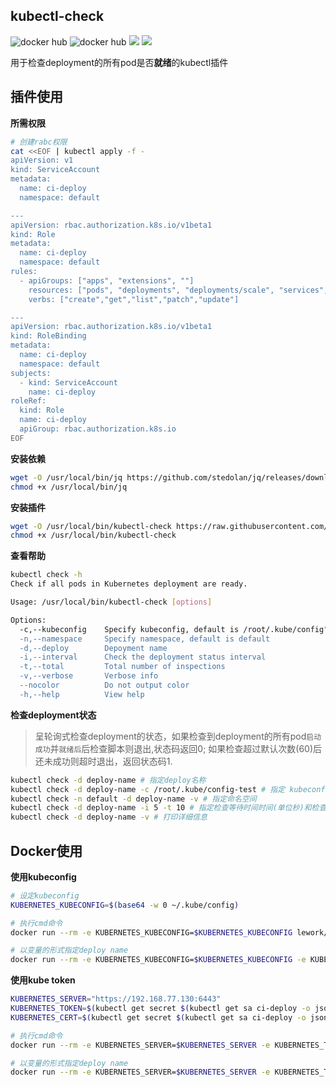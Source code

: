 ## kubectl-check

![docker hub](https://img.shields.io/docker/pulls/lework/kubectl-check.svg?style=flat-square)
![docker hub](https://img.shields.io/docker/stars/lework/kubectl-check.svg?style=flat-square)
[![](https://images.microbadger.com/badges/image/lework/kubectl-check.svg)](http://microbadger.com/images/lework/kubectl-check "Get your own image badge on microbadger.com")
[![](https://images.microbadger.com/badges/version/lework/kubectl-check.svg)](http://microbadger.com/images/lework/kubectl-check "Get your own version badge on microbadger.com")

用于检查deployment的所有pod是否**就绪**的kubectl插件



## 插件使用

**所需权限**

```bash
# 创建rabc权限
cat <<EOF | kubectl apply -f -
apiVersion: v1
kind: ServiceAccount
metadata:
  name: ci-deploy
  namespace: default

---
apiVersion: rbac.authorization.k8s.io/v1beta1
kind: Role
metadata:
  name: ci-deploy
  namespace: default
rules:
  - apiGroups: ["apps", "extensions", ""]
    resources: ["pods", "deployments", "deployments/scale", "services", "replicasets"]
    verbs: ["create","get","list","patch","update"]

---
apiVersion: rbac.authorization.k8s.io/v1beta1
kind: RoleBinding
metadata:
  name: ci-deploy
  namespace: default
subjects:
  - kind: ServiceAccount
    name: ci-deploy
roleRef:
  kind: Role
  name: ci-deploy
  apiGroup: rbac.authorization.k8s.io
EOF
```

**安装依赖**
```bash
wget -O /usr/local/bin/jq https://github.com/stedolan/jq/releases/download/jq-1.6/jq-linux64
chmod +x /usr/local/bin/jq
```

**安装插件**

```bash
wget -O /usr/local/bin/kubectl-check https://raw.githubusercontent.com/lework/kubectl-check/master/kubectl-check
chmod +x /usr/local/bin/kubectl-check
```

**查看帮助**

```bash
kubectl check -h
Check if all pods in Kubernetes deployment are ready.

Usage: /usr/local/bin/kubectl-check [options]

Options:
  -c,--kubeconfig    Specify kubeconfig, default is /root/.kube/config"
  -n,--namespace     Specify namespace, default is default
  -d,--deploy        Depoyment name
  -i,--interval      Check the deployment status interval
  -t,--total         Total number of inspections
  -v,--verbose       Verbose info
  --nocolor          Do not output color
  -h,--help          View help
```

**检查deployment状态**

> 呈轮询式检查deployment的状态，如果检查到deployment的所有pod`启动成功`并`就绪后`后检查脚本则退出,状态码返回0; 如果检查超过默认次数(60)后还未成功则超时退出，返回状态码1.

```bash
kubectl check -d deploy-name # 指定deploy名称
kubectl check -d deploy-name -c /root/.kube/config-test # 指定 kubeconfig 文件
kubectl check -n default -d deploy-name -v # 指定命名空间
kubectl check -d deploy-name -i 5 -t 10 # 指定检查等待时间时间(单位秒)和检查次数
kubectl check -d deploy-name -v # 打印详细信息
```

## Docker使用

**使用kubeconfig**

```bash
# 设定kubeconfig
KUBERNETES_KUBECONFIG=$(base64 -w 0 ~/.kube/config)

# 执行cmd命令
docker run --rm -e KUBERNETES_KUBECONFIG=$KUBERNETES_KUBECONFIG lework/kubectl-check:latest kubectl check -d deploy-name

# 以变量的形式指定deploy name
docker run --rm -e KUBERNETES_KUBECONFIG=$KUBERNETES_KUBECONFIG -e KUBERNETES_DEPLOY=deploy-name lework/kubectl-check:latest
```

**使用kube token**

```bash
KUBERNETES_SERVER="https://192.168.77.130:6443"
KUBERNETES_TOKEN=$(kubectl get secret $(kubectl get sa ci-deploy -o jsonpath={.secrets[].name}) -o jsonpath={.data.token})
KUBERNETES_CERT=$(kubectl get secret $(kubectl get sa ci-deploy -o jsonpath={.secrets[].name}) -o "jsonpath={.data.ca\.crt}")

# 执行cmd命令
docker run --rm -e KUBERNETES_SERVER=$KUBERNETES_SERVER -e KUBERNETES_TOKEN=$KUBERNETES_TOKEN -e KUBERNETES_CERT=$KUBERNETES_CERT lework/kubectl-check:latest kubectl check -d deploy-name

# 以变量的形式指定deploy name
docker run --rm -e KUBERNETES_SERVER=$KUBERNETES_SERVER -e KUBERNETES_TOKEN=$KUBERNETES_TOKEN -e KUBERNETES_CERT=$KUBERNETES_CERT -e KUBERNETES_DEPLOY=deploy-name lework/kubectl-check:latest
```
